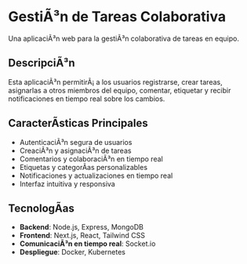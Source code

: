 ﻿# GestiÃ³n de Tareas Colaborativa

Una aplicaciÃ³n web para la gestiÃ³n colaborativa de tareas en equipo.

## DescripciÃ³n

Esta aplicaciÃ³n permitirÃ¡ a los usuarios registrarse, crear tareas, asignarlas a otros miembros del equipo, comentar, etiquetar y recibir notificaciones en tiempo real sobre los cambios.

## CaracterÃ­sticas Principales

- AutenticaciÃ³n segura de usuarios
- CreaciÃ³n y asignaciÃ³n de tareas
- Comentarios y colaboraciÃ³n en tiempo real
- Etiquetas y categorÃ­as personalizables
- Notificaciones y actualizaciones en tiempo real
- Interfaz intuitiva y responsiva

## TecnologÃ­as

- **Backend**: Node.js, Express, MongoDB
- **Frontend**: Next.js, React, Tailwind CSS
- **ComunicaciÃ³n en tiempo real**: Socket.io
- **Despliegue**: Docker, Kubernetes

